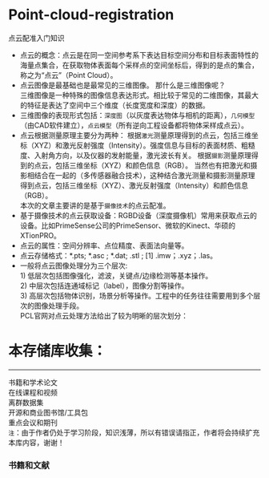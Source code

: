 # Point-cloud-registration
点云配准入门知识
* 点云的概念：点云是在同一空间参考系下表达目标空间分布和目标表面特性的海量点集合，在获取物体表面每个采样点的空间坐标后，得到的是点的集合，称之为“点云”（Point Cloud）。<br>
* 点云图像是最基础也是最常见的三维图像。
那什么是三维图像呢？<br>三维图像是一种特殊的图像信息表达形式。相比较于常见的二维图像，其最大的特征是表达了空间中三个维度（长度宽度和深度）的数据。<br>
* 三维图像的表现形式包括：`深度图`（以灰度表达物体与相机的距离），`几何模型`（由CAD软件建立），`点云模型`（所有逆向工程设备都将物体采样成点云）。<br>
* 点云根据测量原理主要分为两种：
根据`激光`测量原理得到的点云，包括三维坐标（XYZ）和激光反射强度（Intensity）。强度信息与目标的表面材质、粗糙度、入射角方向，以及仪器的发射能量，激光波长有关。
根据`摄影`测量原理得到的点云，包括三维坐标（XYZ）和颜色信息（RGB）。
当然也有把激光和摄影相结合在一起的（多传感器融合技术），这种结合激光测量和摄影测量原理得到点云，包括三维坐标（XYZ）、激光反射强度（Intensity）和颜色信息（RGB）。<br>
本次的文章主要讲的是基于`摄像技术`的点云配准。<br>
* 基于摄像技术的点云获取设备：RGBD设备（深度摄像机）常用来获取点云的设备。比如PrimeSense公司的PrimeSensor、微软的Kinect、华硕的XTionPRO。<br>
* 点云的属性：空间分辨率、点位精度、表面法向量等。<br>
* 点云存储格式：*.pts; *.asc ; *.dat; .stl ; [1] .imw；.xyz；.las。<br>
* 一般将点云图像处理分为三个层次:<br>1) 低层次包括图像强化，滤波，关键点/边缘检测等基本操作。<br>2) 中层次包括连通域标记（label），图像分割等操作。<br>3) 高层次包括物体识别，场景分析等操作。工程中的任务往往需要用到多个层次的图像处理手段。<br>PCL官网对点云处理方法给出了较为明晰的层次划分：![]()

# 本存储库收集：
-----
书籍和学术论文<br>
在线课程和视频<br>
离群数据集<br>
开源和商业图书馆/工具包<br>
重点会议和期刊<br>
`注`：由于作者仍处于学习阶段，知识浅薄，所以有错误请指正，作者将会持续扩充本库内容，谢谢！<br>

### 书籍和文献<br>
